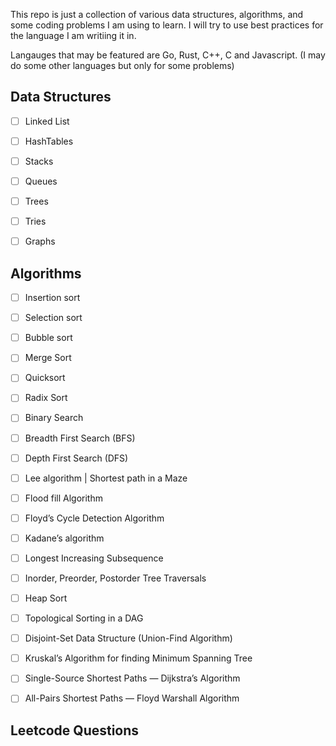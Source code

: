 This repo is just a collection of various data structures, algorithms, and some coding problems I am using to learn. 
I will try to use best practices for the language I am writiing it in.

Langauges that may be featured are Go, Rust, C++, C and Javascript. (I may do some other languages but only for some problems)


## Data Structures

- [ ] Linked List 
- [ ] HashTables 
- [ ] Stacks
- [ ] Queues 
- [ ] Trees
- [ ] Tries 
- [ ] Graphs 


## Algorithms

- [ ] Insertion sort
- [ ] Selection sort
- [ ] Bubble sort
- [ ] Merge Sort
- [ ] Quicksort
- [ ] Radix Sort
- [ ] Binary Search
- [ ] Breadth First Search (BFS)
- [ ] Depth First Search (DFS)
- [ ] Lee algorithm | Shortest path in a Maze
- [ ] Flood fill Algorithm
- [ ] Floyd’s Cycle Detection Algorithm
- [ ] Kadane’s algorithm
- [ ] Longest Increasing Subsequence
- [ ] Inorder, Preorder, Postorder Tree Traversals
- [ ] Heap Sort
- [ ] Topological Sorting in a DAG
- [ ] Disjoint-Set Data Structure (Union-Find Algorithm)
- [ ] Kruskal’s Algorithm for finding Minimum Spanning Tree
- [ ] Single-Source Shortest Paths — Dijkstra’s Algorithm
- [ ] All-Pairs Shortest Paths — Floyd Warshall Algorithm


## Leetcode Questions
